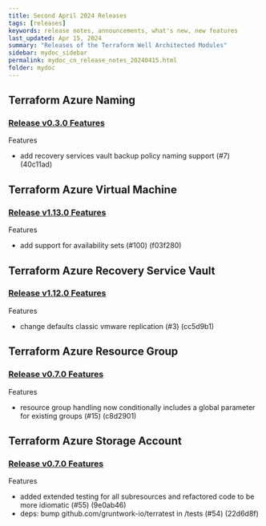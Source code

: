 ```yaml
---
title: Second April 2024 Releases 
tags: [releases]
keywords: release notes, announcements, what's new, new features
last_updated: Apr 15, 2024
summary: "Releases of the Terraform Well Architected Modules"
sidebar: mydoc_sidebar
permalink: mydoc_cn_release_notes_20240415.html
folder: mydoc
---
```


## Terraform Azure Naming
### [Release v0.3.0 Features](https://github.com/CloudNationHQ/terraform-azure-naming/releases/tag/v0.3.0) 
Features
- add recovery services vault backup policy naming support (#7) (40c11ad)

## Terraform Azure Virtual Machine 
### [Release v1.13.0 Features](https://github.com/CloudNationHQ/terraform-azure-vm/releases/tag/v1.13.0) 
Features
- add support for availability sets (#100) (f03f280)

## Terraform Azure Recovery Service Vault
### [Release v1.12.0 Features](https://github.com/CloudNationHQ/terraform-azure-rsv/releases/tag/v0.2.0) 
Features
- change defaults classic vmware replication (#3) (cc5d9b1)

## Terraform Azure Resource Group
### [Release v0.7.0 Features](https://github.com/CloudNationHQ/terraform-azure-rg/releases/tag/v0.7.0) 
Features
- resource group handling now conditionally includes a global parameter for existing groups (#15) (c8d2901)

## Terraform Azure Storage Account
### [Release v0.7.0 Features](https://github.com/CloudNationHQ/terraform-azure-sa/releases/tag/v0.15.0) 
Features
- added extended testing for all subresources and refactored code to be more idiomatic (#55) (9e0ab46)
- deps: bump github.com/gruntwork-io/terratest in /tests (#54) (22d6d8f)


